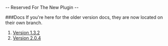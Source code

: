 -- Reserved For The New Plugin --

###Docs
If you're here for the older version docs, they are now located on their own branch.

1. [Version 1.3.2](https://github.com/JohnTendik/jtrt-tables/tree/Version-1.3.2-Legacy-%5D)
2. [Version 2.0.4](https://github.com/JohnTendik/jtrt-tables/tree/Version-2.0.4-Legacy%5D)